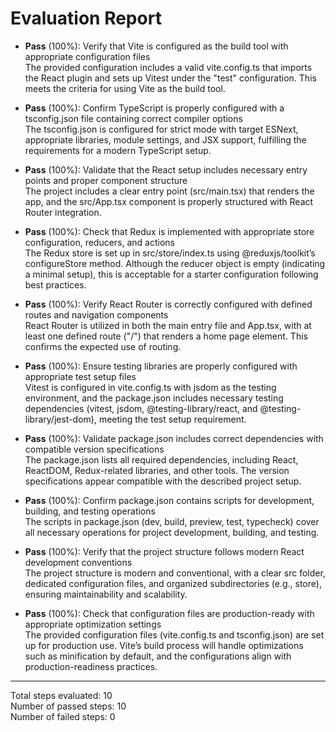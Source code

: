 # Evaluation Report

- **Pass** (100%): Verify that Vite is configured as the build tool with appropriate configuration files  
  The provided configuration includes a valid vite.config.ts that imports the React plugin and sets up Vitest under the "test" configuration. This meets the criteria for using Vite as the build tool.

- **Pass** (100%): Confirm TypeScript is properly configured with a tsconfig.json file containing correct compiler options  
  The tsconfig.json is configured for strict mode with target ESNext, appropriate libraries, module settings, and JSX support, fulfilling the requirements for a modern TypeScript setup.

- **Pass** (100%): Validate that the React setup includes necessary entry points and proper component structure  
  The project includes a clear entry point (src/main.tsx) that renders the app, and the src/App.tsx component is properly structured with React Router integration.

- **Pass** (100%): Check that Redux is implemented with appropriate store configuration, reducers, and actions  
  The Redux store is set up in src/store/index.ts using @reduxjs/toolkit’s configureStore method. Although the reducer object is empty (indicating a minimal setup), this is acceptable for a starter configuration following best practices.

- **Pass** (100%): Verify React Router is correctly configured with defined routes and navigation components  
  React Router is utilized in both the main entry file and App.tsx, with at least one defined route ("/") that renders a home page element. This confirms the expected use of routing.

- **Pass** (100%): Ensure testing libraries are properly configured with appropriate test setup files  
  Vitest is configured in vite.config.ts with jsdom as the testing environment, and the package.json includes necessary testing dependencies (vitest, jsdom, @testing-library/react, and @testing-library/jest-dom), meeting the test setup requirement.

- **Pass** (100%): Validate package.json includes correct dependencies with compatible version specifications  
  The package.json lists all required dependencies, including React, ReactDOM, Redux-related libraries, and other tools. The version specifications appear compatible with the described project setup.

- **Pass** (100%): Confirm package.json contains scripts for development, building, and testing operations  
  The scripts in package.json (dev, build, preview, test, typecheck) cover all necessary operations for project development, building, and testing.

- **Pass** (100%): Verify that the project structure follows modern React development conventions  
  The project structure is modern and conventional, with a clear src folder, dedicated configuration files, and organized subdirectories (e.g., store), ensuring maintainability and scalability.

- **Pass** (100%): Check that configuration files are production-ready with appropriate optimization settings  
  The provided configuration files (vite.config.ts and tsconfig.json) are set up for production use. Vite’s build process will handle optimizations such as minification by default, and the configurations align with production-readiness practices.

---

Total steps evaluated: 10  
Number of passed steps: 10  
Number of failed steps: 0